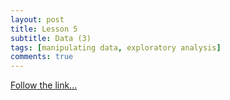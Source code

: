 ```yaml
---
layout: post
title: Lesson 5
subtitle: Data (3)
tags: [manipulating data, exploratory analysis]
comments: true
---
```


[Follow the link...](../05)

